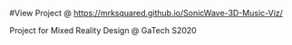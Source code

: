 #View Project @ https://mrksquared.github.io/SonicWave-3D-Music-Viz/

Project for Mixed Reality Design @ GaTech S2020

